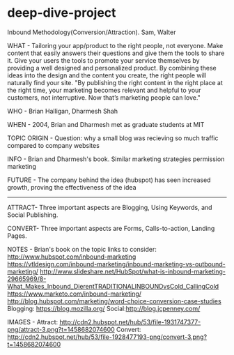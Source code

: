 # deep-dive-project
Inbound Methodology(Conversion/Attraction). Sam, Walter

WHAT - Tailoring your app/product to the right people, not everyone. Make content that easily answers their questions
       and give them the tools to share it. Give your users the tools to promote your service themselves by providing
       a well designed and personalized product. By combining these ideas into the design and the content you create, 
       the right people will naturally find your site. "By publishing the right content in the right place at the right
       time, your marketing becomes relevant and helpful to your customers, not interruptive. Now that’s marketing people can love."
       
WHO - Brian Halligan, Dharmesh Shah

WHEN - 2004, Brian and Dharmesh met as graduate students at MIT

TOPIC ORIGIN - Question: why a small blog was recieving so much traffic compared to company websites

INFO - Brian and Dharmesh's book. Similar marketing strategies permission marketing

FUTURE - The company behind the idea (hubspot) has seen increased growth, proving the effectiveness of the idea

------------------------------------------------------------------------------------------------------------

ATTRACT- Three important aspects are Blogging, Using Keywords, and Social Publishing. 

CONVERT- Three important aspects are Forms, Calls-to-action, Landing Pages.


NOTES - Brian's book on the topic
links to consider:
http://www.hubspot.com/inbound-marketing
https://vtldesign.com/inbound-marketing/inbound-marketing-vs-outbound-marketing/
http://www.slideshare.net/HubSpot/what-is-inbound-marketing-29665969/8-What_Makes_Inbound_DierentTRADITIONALINBOUNDvsCold_CallingCold
https://www.marketo.com/inbound-marketing/
http://blog.hubspot.com/marketing/word-choice-conversion-case-studies
Blogging: https://blog.mozilla.org/ Social:http://blog.jcpenney.com/

IMAGES - Attract: http://cdn2.hubspot.net/hub/53/file-1931747377-png/attract-3.png?t=1458682074600
         Convert:  http://cdn2.hubspot.net/hub/53/file-1928477193-png/convert-3.png?t=1458682074600
